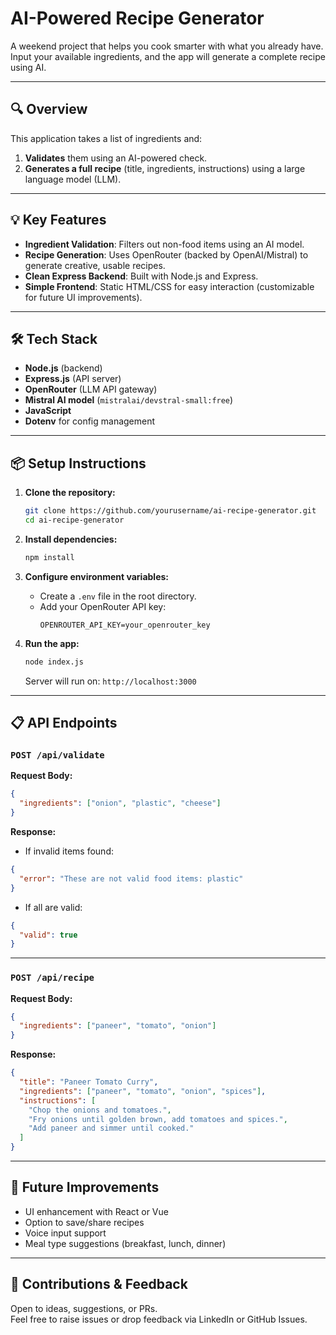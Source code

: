 
# AI-Powered Recipe Generator

A weekend project that helps you cook smarter with what you already have.  
Input your available ingredients, and the app will generate a complete recipe using AI.

---

## 🔍 Overview

This application takes a list of ingredients and:
1. **Validates** them using an AI-powered check.
2. **Generates a full recipe** (title, ingredients, instructions) using a large language model (LLM).

---

## 💡 Key Features

- **Ingredient Validation**: Filters out non-food items using an AI model.
- **Recipe Generation**: Uses OpenRouter (backed by OpenAI/Mistral) to generate creative, usable recipes.
- **Clean Express Backend**: Built with Node.js and Express.
- **Simple Frontend**: Static HTML/CSS for easy interaction (customizable for future UI improvements).

---

## 🛠️ Tech Stack

- **Node.js** (backend)
- **Express.js** (API server)
- **OpenRouter** (LLM API gateway)
- **Mistral AI model** (`mistralai/devstral-small:free`)
- **JavaScript**
- **Dotenv** for config management

---

## 📦 Setup Instructions

1. **Clone the repository:**
   ```bash
   git clone https://github.com/yourusername/ai-recipe-generator.git
   cd ai-recipe-generator
   ```

2. **Install dependencies:**
   ```bash
   npm install
   ```

3. **Configure environment variables:**
   - Create a `.env` file in the root directory.
   - Add your OpenRouter API key:
     ```env
     OPENROUTER_API_KEY=your_openrouter_key
     ```

4. **Run the app:**
   ```bash
   node index.js
   ```
   Server will run on: `http://localhost:3000`

---

## 📋 API Endpoints

### `POST /api/validate`

**Request Body:**
```json
{
  "ingredients": ["onion", "plastic", "cheese"]
}
```

**Response:**
- If invalid items found:
```json
{
  "error": "These are not valid food items: plastic"
}
```
- If all are valid:
```json
{
  "valid": true
}
```

---

### `POST /api/recipe`

**Request Body:**
```json
{
  "ingredients": ["paneer", "tomato", "onion"]
}
```

**Response:**
```json
{
  "title": "Paneer Tomato Curry",
  "ingredients": ["paneer", "tomato", "onion", "spices"],
  "instructions": [
    "Chop the onions and tomatoes.",
    "Fry onions until golden brown, add tomatoes and spices.",
    "Add paneer and simmer until cooked."
  ]
}
```

---

## 🙌 Future Improvements

- UI enhancement with React or Vue
- Option to save/share recipes
- Voice input support
- Meal type suggestions (breakfast, lunch, dinner)

---

## 🤝 Contributions & Feedback

Open to ideas, suggestions, or PRs.  
Feel free to raise issues or drop feedback via LinkedIn or GitHub Issues.

